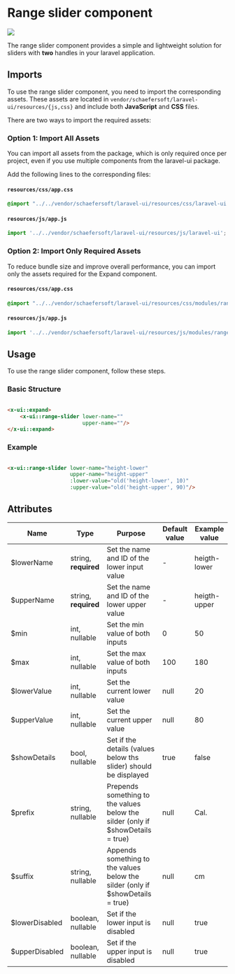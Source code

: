 # Range slider component

<img src="https://cdn.discordapp.com/attachments/776387257224921088/1257619375247331328/image.png?ex=668510d0&is=6683bf50&hm=4952b8c2d856f3dd703b99c5736454435510f0e196fdbfd82d6d2eca7caffb4a&" style="max-height: 10rem;"/>

The range slider component provides a simple and lightweight solution for sliders with **two** handles in your laravel
application.

## Imports

To use the range slider component, you need to import the corresponding assets. These assets are located
in `vendor/schaefersoft/laravel-ui/resources/{js,css}` and include both **JavaScript** and **CSS** files.

There are two ways to import the required assets:

### Option 1: Import All Assets

You can import all assets from the package, which is only required once per project, even if you use multiple components
from the
laravel-ui package.

Add the following lines to the corresponding files:

#### `resources/css/app.css`

```css
@import "../../vendor/schaefersoft/laravel-ui/resources/css/laravel-ui.css";
```

#### `resources/js/app.js`

```javascript
import '../../vendor/schaefersoft/laravel-ui/resources/js/laravel-ui';
```

### Option 2: Import Only Required Assets

To reduce bundle size and improve overall performance, you can import only the assets required for the Expand component.

#### `resources/css/app.css`

```css
@import "../../vendor/schaefersoft/laravel-ui/resources/css/modules/range-slider.css";
```

#### `resources/js/app.js`

```javascript
import '../../vendor/schaefersoft/laravel-ui/resources/js/modules/range-slider';
```

## Usage

To use the range slider component, follow these steps.

### Basic Structure

```html

<x-ui::expand>
    <x-ui::range-slider lower-name=""
                        upper-name=""/>
</x-ui::expand>
```

### Example

```html

<x-ui::range-slider lower-name="height-lower"
                    upper-name="height-upper"
                    :lower-value="old('height-lower', 10)"
                    :upper-value="old('height-upper', 90)"/>
```

## Attributes

| Name           | Type                 | Purpose                                                                         | Default value | Example value |
|----------------|----------------------|---------------------------------------------------------------------------------|---------------|---------------|
| $lowerName     | string, **required** | Set the name and ID of the lower input value                                    | -             | heigth-lower  |
| $upperName     | string, **required** | Set the name and ID of the lower upper value                                    | -             | heigth-upper  |
| $min           | int, nullable        | Set the min value of both inputs                                                | 0             | 50            |
| $max           | int, nullable        | Set the max value of both inputs                                                | 100           | 180           |
| $lowerValue    | int, nullable        | Set the current lower value                                                     | null          | 20            |
| $upperValue    | int, nullable        | Set the current upper value                                                     | null          | 80            |
| $showDetails   | bool, nullable       | Set if the details (values below ths slider) should be displayed                | true          | false         |
| $prefix        | string, nullable     | Prepends something to the values below the silder (only if $showDetails = true) | null          | Cal.          |
| $suffix        | string, nullable     | Appends something to the values below the silder (only if $showDetails = true)  | null          | cm            |
| $lowerDisabled | boolean, nullable    | Set if the lower input is disabled                                              | null          | true          |
| $upperDisabled | boolean, nullable    | Set if the upper input is disabled                                              | null          | true          |
